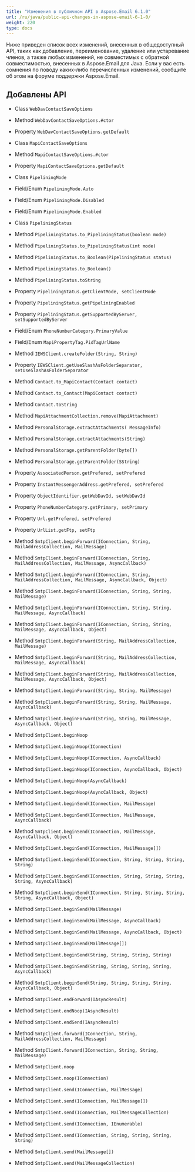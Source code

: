 ```yaml
---
title: "Изменения в публичном API в Aspose.Email 6.1.0"
url: /ru/java/public-api-changes-in-aspose-email-6-1-0/
weight: 220
type: docs
---
```


Ниже приведен список всех изменений, внесенных в общедоступный API, таких как добавление, переименование, удаление или устаревание членов, а также любых изменений, не совместимых с обратной совместимостью, внесенных в Aspose.Email для Java. Если у вас есть сомнения по поводу каких-либо перечисленных изменений, сообщите об этом на форуме поддержки Aspose.Email.
## **Добавлены API**
- Class `WebDavContactSaveOptions`
- Method `WebDavContactSaveOptions.#ctor`
- Property `WebDavContactSaveOptions.getDefault`

- Class `MapiContactSaveOptions`
- Method `MapiContactSaveOptions.#ctor`
- Property `MapiContactSaveOptions.getDefault`

- Class `PipeliningMode`
- Field/Enum `PipeliningMode.Auto`
- Field/Enum `PipeliningMode.Disabled`
- Field/Enum `PipeliningMode.Enabled`

- Class `PipeliningStatus`
- Method `PipeliningStatus.to_PipeliningStatus(boolean mode)`
- Method `PipeliningStatus.to_PipeliningStatus(int mode)`
- Method `PipeliningStatus.to_Boolean(PipeliningStatus status)`
- Method `PipeliningStatus.to_Boolean()`
- Method `PipeliningStatus.toString`
- Property `PipeliningStatus.getClientMode, setClientMode`
- Property `PipeliningStatus.getPipeliningEnabled`
- Property `PipeliningStatus.getSupportedByServer, setSupportedByServer`

- Field/Enum `PhoneNumberCategory.PrimaryValue`
- Field/Enum `MapiPropertyTag.PidTagUrlName`

- Method `IEWSClient.createFolder(String, String)`
- Property `IEWSClient.getUseSlashAsFolderSeparator, setUseSlashAsFolderSeparator`

- Method `Contact.to_MapiContact(Contact contact)`
- Method `Contact.to_Contact(MapiContact contact)`
- Method `Contact.toString`

- Method `MapiAttachmentCollection.remove(MapiAttachment)`

- Method `PersonalStorage.extractAttachments( MessageInfo)`
- Method `PersonalStorage.extractAttachments(String)`
- Method `PersonalStorage.getParentFolder(byte[])`
- Method `PersonalStorage.getParentFolder(SString)`

- Property `AssociatedPerson.getPrefered, setPrefered`
- Property `InstantMessengerAddress.getPrefered, setPrefered`
- Property `ObjectIdentifier.getWebDavId, setWebDavId`
- Property `PhoneNumberCategory.getPrimary, setPrimary`
- Property `Url.getPrefered, setPrefered`
- Property `UrlList.getFtp, setFtp`

- Method `SmtpClient.beginForward(IConnection, String, MailAddressCollection, MailMessage)`
- Method `SmtpClient.beginForward(IConnection, String, MailAddressCollection, MailMessage, AsyncCallback)`
- Method `SmtpClient.beginForward(IConnection, String, MailAddressCollection, MailMessage, AsyncCallback, Object)`
- Method `SmtpClient.beginForward(IConnection, String, String, MailMessage)`
- Method `SmtpClient.beginForward(IConnection, String, String, MailMessage, AsyncCallback)`
- Method `SmtpClient.beginForward(IConnection, String, String, MailMessage, AsyncCallback, Object)`
- Method `SmtpClient.beginForward(String, MailAddressCollection, MailMessage)`
- Method `SmtpClient.beginForward(String, MailAddressCollection, MailMessage, AsyncCallback)`
- Method `SmtpClient.beginForward(String, MailAddressCollection, MailMessage, AsyncCallback,
  Object)`
- Method `SmtpClient.beginForward(String, String, MailMessage)`
- Method `SmtpClient.beginForward(String, String, MailMessage, AsyncCallback)`
- Method `SmtpClient.beginForward(String, String, MailMessage, AsyncCallback, Object)`

- Method `SmtpClient.beginNoop`
- Method `SmtpClient.beginNoop(IConnection)`
- Method `SmtpClient.beginNoop(IConnection, AsyncCallback)`
- Method `SmtpClient.beginNoop(IConnection, AsyncCallback, Object)`
- Method `SmtpClient.beginNoop(AsyncCallback)`
- Method `SmtpClient.beginNoop(AsyncCallback, Object)`

- Method `SmtpClient.beginSend(IConnection, MailMessage)`
- Method `SmtpClient.beginSend(IConnection, MailMessage, AsyncCallback)`
- Method `SmtpClient.beginSend(IConnection, MailMessage, AsyncCallback, Object)`
- Method `SmtpClient.beginSend(IConnection, MailMessage[])`
- Method `SmtpClient.beginSend(IConnection, String, String, String, String)`
- Method `SmtpClient.beginSend(IConnection, String, String, String, String, AsyncCallback)`
- Method `SmtpClient.beginSend(IConnection, String, String, String, String, AsyncCallback, Object)`
- Method `SmtpClient.beginSend(MailMessage)`
- Method `SmtpClient.beginSend(MailMessage, AsyncCallback)`
- Method `SmtpClient.beginSend(MailMessage, AsyncCallback, Object)`
- Method `SmtpClient.beginSend(MailMessage[])`
- Method `SmtpClient.beginSend(String, String, String, String)`
- Method `SmtpClient.beginSend(String, String, String, String, AsyncCallback)`
- Method `SmtpClient.beginSend(String, String, String, String, AsyncCallback, Object)`

- Method `SmtpClient.endForward(IAsyncResult)`
- Method `SmtpClient.endNoop(IAsyncResult)`
- Method `SmtpClient.endSend(IAsyncResult)`

- Method `SmtpClient.forward(IConnection, String, MailAddressCollection, MailMessage)`
- Method `SmtpClient.forward(IConnection, String, String, MailMessage)`

- Method `SmtpClient.noop`
- Method `SmtpClient.noop(IConnection)`

- Method `SmtpClient.send(IConnection, MailMessage)`
- Method `SmtpClient.send(IConnection, MailMessage[])`
- Method `SmtpClient.send(IConnection, MailMessageCollection)`
- Method `SmtpClient.send(IConnection, IEnumerable)`
- Method `SmtpClient.send(IConnection, String, String, String, String)`
- Method `SmtpClient.send(MailMessage[])`
- Method `SmtpClient.send(MailMessageCollection)`
